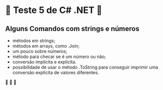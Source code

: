 # :book: Teste 5 de C# .NET :book:
## Alguns Comandos com strings e números
* métodos em strings;
* métodos em arrays, como .Join;
* um pouco sobre números;
* método para checar se é um número ou não;
* conversão implícita e explícita.
* possibilidade de usar o método .ToString para conseguir imprimir uma conversão explícita de valores diferentes.

:rocket: :rocket: :rocket:
